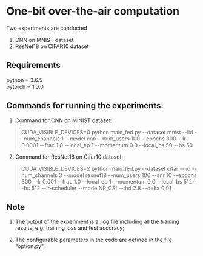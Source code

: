 # One-bit over-the-air computation

Two experiments are conducted
1) CNN on MNIST dataset
2) ResNet18 on CIFAR10 dataset

## Requirements
python = 3.6.5  
pytorch = 1.0.0

## Commands for running the experiments:

1) Command for CNN on MINIST dataset:
> CUDA_VISIBLE_DEVICES=0 python main_fed.py --dataset mnist --iid --num_channels 1 --model cnn --num_users 100 --epochs 300 --lr 0.0001 --frac 1.0 --local_ep 1 --momentum 0.0 --local_bs 50 --bs 50 


2) Command for ResNet18 on Cifar10 dataset:
> CUDA_VISIBLE_DEVICES=2 python main_fed.py --dataset cifar --iid --num_channels 3 --model resnet18 --num_users 100 --snr 10 --epochs 300 --lr 0.001 --frac 1.0 --local_ep 1 --momentum 0.0 --local_bs 512 --bs 512 --lr-scheduler --mode NP_CSI --thd 2.8 --delta 0.01 



## Note

1) The output of the experiment is a .log file including all the training results, e.g. training loss and test accuracy;

2) The configurable parameters in the code are defined in the file "option.py".









